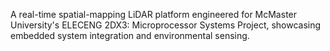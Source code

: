 A real-time spatial-mapping LiDAR platform engineered for McMaster University's ELECENG 2DX3: Microprocessor Systems Project, showcasing embedded system integration and environmental sensing.
